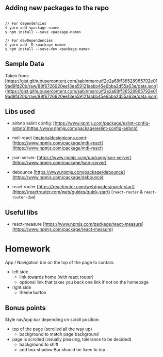 ## Adding new packages to the repo

```

// For dependencies
$ yarn add <package-name>
$ npm install --save <package-name>

// For devDependencies
$ yarn add -D <package-name>
$ npm install --save-dev <package-name>

```

## Sample Data

Taken from: [https://gist.githubusercontent.com/sabinmarcu/f2e2a68ff36528965792e019ad9fd20b/raw/88f6726920ee13ea59121aabb45e6bba2d55a63e/data.json](https://gist.githubusercontent.com/sabinmarcu/f2e2a68ff36528965792e019ad9fd20b/raw/88f6726920ee13ea59121aabb45e6bba2d55a63e/data.json)

## Libs used 

- airbnb eslint config: [https://www.npmjs.com/package/eslint-config-airbnb](https://www.npmjs.com/package/eslint-config-airbnb)

- mdi-react ([materialdesignicons.com](materialdesignicons.com)): [https://www.npmjs.com/package/mdi-react](https://www.npmjs.com/package/mdi-react)

- json server: [https://www.npmjs.com/package/json-server](https://www.npmjs.com/package/json-server)

- debounce [https://www.npmjs.com/package/debounce](https://www.npmjs.com/package/debounce)

- react router [https://reactrouter.com/web/guides/quick-start](https://reactrouter.com/web/guides/quick-start) (`react-router` & `react-router-dom`)

## Useful libs

- react-measure [https://www.npmjs.com/package/react-measure](https://www.npmjs.com/package/react-measure)

# Homework

App / Navigation bar on the top of the page to contain:
- left side
    - link towards home (with react router)
    - optional link that takes you back one link if not on the homepage
- right side
    - theme button

## Bonus points

Style nav/app bar depending on scroll position:
- top of the page (scrolled all the way up)
    - background to match page background
- page is scrolled (visually pleasing, tolerance to be decided)
    - background to shift
    - add box shadow
Bar should be fixed to top